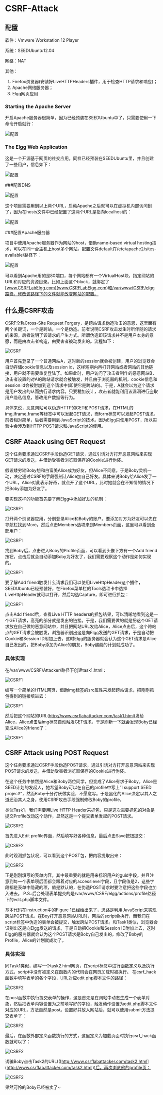 # CSRF-Attack

## 配置

软件：Vmware Workstation 12 Player

系统：SEEDUbuntu12.04

网络：NAT

其他：

1. Firefox浏览器(安装好LiveHTTPHeaders插件，用于检查HTTP请求和响应)；
2. Apache网络服务器；
3. Elgg网页应用

### Starting the Apache Server

开启Apache服务器很简单，因为已经预装在SEEDUbuntu中了，只需要使用一下命令开启就行：

![配置](https://raw.githubusercontent.com/familyld/CSRF-Attack/master/graph/image2.png)

### The Elgg Web Application

这是一个开源基于网页的社交应用，同样已经预装在SEEDUbuntu里，并且创建了一些用户，信息如下：

![配置](https://raw.githubusercontent.com/familyld/CSRF-Attack/master/graph/image3.png)

###配置DNS

![配置](https://raw.githubusercontent.com/familyld/CSRF-Attack/master/graph/image4.png)

这个项目需要用到以上两个URL，启动Apache之后就可以在虚拟机内部访问到了，因为在hosts文件中已经配置了这两个URL是指向localhost的：

![配置](https://raw.githubusercontent.com/familyld/CSRF-Attack/master/graph/image5.png)

###配置Apache服务器

项目中使用Apache服务器作为网站的host，借助name-based virtual hosting技术，可以在同一台主机上host多个网站。配置文件default在/etc/apache2/sites-available/路径下：

![配置](https://raw.githubusercontent.com/familyld/CSRF-Attack/master/graph/image6.png)

可以看到Apache用的是80端口，每个网站都有一个VirtualHost块，指定网站的URL和对应的资源目录。比如上面这个block，就绑定了[www.CSRFLabElgg.com](www.CSRFLabElgg.com)和/var/www/CSRF/elgg路径，修改该路径下的文件就能改变网站的配置。

## 什么是CSRF攻击

CSRF全称Cross-Site Request Forgery，是跨站请求伪造攻击的意思，这里面有两个关键词，一个是跨站，一个是伪造。前者说明CSRF攻击发生时所伴随的请求的来源，后者说明了该请求的产生方式。所谓伪造即该请求并不是用户本身的意愿，而是由攻击者构造，由受害者被动发出的。流程如下：

![CSRF](https://raw.githubusercontent.com/familyld/CSRF-Attack/master/graph/image7.png)

用户首先登录了一个普通网站A，这时新的session就会被创建，用户的浏览器会自动存储cookie信息以及session id，这样短期内再打开网站或者网站的其他链接，用户就不需要重复登陆了。如果此时，用户访问了攻击者制作的恶意网站B，攻击者设置的对A的跨站请求就会被触发，并且由于浏览器的机制，cookie信息和session id会被附加到这个请求中(即使它是跨站的)。于是，A就会以为这个请求是用户发出的从而执行请求内容。只要稍加设计，攻击者就能利用该漏洞进行盗取用户隐私信息，篡改用户数据等行为。

具体来说，恶意网站可以伪造HTTP的GET和POST请求，在HTML的img,iframe,frame等标签中可以发起GET请求，而form标签可以发起POST请求。前者相对简单，后者需要用到JavaScript的技术。因为Elgg只使用POST，所以实验中会涉及到HTTP POST请求和JavaScript的使用。

## CSRF Ataack using GET Request

这个任务要求通过CSRF手段伪造GET请求，通过引诱对方打开恶意网站来实现GET请求的发送，并借助受害者浏览器保存的Cookie进行伪装。

假设矮穷矬Boby想和白富美Alice成为好友，但Alice不同意，于是Boby灵机一动，决定通过CSRF的手段强制让Alice加自己好友。具体来说Boby给Alice发了一个URL，Alice对此表示好奇，就点开了这个URL，此时她就会在不知情的情况下把Boby添加为好友了。

要实现这样的功能首先要了解Elgg中添加好友的机制：

![CSRF1](https://raw.githubusercontent.com/familyld/CSRF-Attack/master/graph/image8.png)

打开两个浏览器应用，分别登录Alice和Boby的账户。要添加对方为好友可以先在导航栏找到More，然后点击Members选项来到Members页面，这里可以看到全部用户：

![CSRF1](https://raw.githubusercontent.com/familyld/CSRF-Attack/master/graph/image9.png)

找到Boby后，点击进入Boby的Profile页面，可以看到头像下方有一个Add friend按钮，点击后就会自动添加Boby为好友了，我们需要观察这个动作是如何实现的。

![CSRF1](https://raw.githubusercontent.com/familyld/CSRF-Attack/master/graph/image10.png)

要了解Add friend触发什么请求我们可以使用LiveHttpHeader这个插件，SEEDUbuntu已经预装好，在Firefox菜单栏的Tools选项卡中选择LiveHttpHeader就可以打开，然后勾选Capture，即可进行抓包：

![CSRF1](https://raw.githubusercontent.com/familyld/CSRF-Attack/master/graph/image11.png)

点击Add friend后，查看Live HTTP headers的抓包结果，可以清晰地看到这是一个GET请求，高亮的部分就是发出的链接。于是，我们需要做的就是把这个GET请求放在自己做的恶意网站中，并且把网站URL发给Alice，Alice点击后，这个跨站点的GET请求会被触发，浏览器识别出这是向Elgg发送的GET请求，于是自动把Cookie和Session ID附加上去，这时Elgg的服务器就会认为这个GET请求是Alice自己发出的，把Boby添加为Alice的朋友，Boby龌龊的计划就成功了。

### 具体实现

在/var/www/CSRF/Attacker/路径下创建task1.html：

![CSRF1](https://raw.githubusercontent.com/familyld/CSRF-Attack/master/graph/image12.png)

编写一个简单的HTML网页，借助img标签的src属性来发起跨站请求，把刚刚抓包得到的链接填进去：

![CSRF1](https://raw.githubusercontent.com/familyld/CSRF-Attack/master/graph/image13.png)

然后把这个网站的URL(http://www.csrflabattacker.com/task1.html)发给Alice，Alice点击后img标签自动触发GET请求，于是刷新一下就会发现Boby已经变成Alice的friend了：

![CSRF1](https://raw.githubusercontent.com/familyld/CSRF-Attack/master/graph/image14.png)

## CSRF Attack using POST Request

这个任务要求通过CSRF手段伪造POST请求，通过引诱对方打开恶意网站来实现POST请求的发送，并借助受害者浏览器保存的Cookie进行伪装。

在这个任务中依然是Alice和Boby两位同学，但变成了Alice有求于Boby。Alice是SEED计划的发起人，她希望Boby可以在自己的profile中写上”I support SEED project!”，然而Boby十分讨厌做实验，不愿意写。于是黑化的Alice决定以其人之道还治其人之身，使用CSRF攻击手段强制修改Boby的profile。

类似Task1，我们需要用Live HTTP Header来抓包，只是这次需要抓包的对象是提交Profile改动这个动作，显然这是一个提交表单发起的POST请求。

![CSRF2](https://raw.githubusercontent.com/familyld/CSRF-Attack/master/graph/image15.png)

首先进入Edit profile界面，然后填写好各种信息，最后点击Save按钮提交：

![CSRF2](https://raw.githubusercontent.com/familyld/CSRF-Attack/master/graph/image16.png)

此时观测抓包状况，可以看到这个POST包，把内容提取出来：

![CSRF2](https://raw.githubusercontent.com/familyld/CSRF-Attack/master/graph/image17.png)

正是刚刚填写的表单内容，其中最重要的就是用来标识用户的guid字段。并且注意到每一个表单项后面都会跟着对应的accesslevel字段，且字段值是2，这些字段都是表单中隐藏的项，值是默认的，在伪造POST请求时要注意把这些字段也加入进去。
P.S.:后台处理表单提交的是/var/www/CSRF/elgg/actions/profile路径下的edit.php脚本文件。

基本代码在instruction中的Figure 1已经给出来了，思路是利用JavaScript来实现跨站POST请求。在Boy打开恶意网站URL时，网站的script会执行，而我们在script标签中伪造的表单会被提交，触发跨站POST请求。和Task1类似，浏览器会识别出这是向Elgg发送的请求，于是自动把Cookie和Session ID附加上去，这时Elgg的服务器就会认为这个POST请求是Boby自己发出的，修改了Boby的Profile，Alice的计划就成功了。

### 具体实现

同Task1类似，编写一个task2.html网页，在script标签中进行函数定义以及执行方式，script中没有被定义在函数内的代码会在网页加载时被执行。
在csrf_hack函数中填写表单的各个字段，URL对应edit.php脚本文件的路径：

![CSRF2](https://raw.githubusercontent.com/familyld/CSRF-Attack/master/graph/image18.png)

在post函数中执行提交表单的操作，这是首先是在网站中动态生成一个表单对象，然后把表单内容设置为之前填写好的字段，触发动作设置为edit.php脚本文件对应的URL，方法自然是post。设置好并放入网站后，就可以使用submit方法提交表单了：

![CSRF2](https://raw.githubusercontent.com/familyld/CSRF-Attack/master/graph/image19.png)

最后，在函数外部定义函数执行的方式，这里定义为加载页面时执行csrf_hack函数就可以了：

![CSRF2](https://raw.githubusercontent.com/familyld/CSRF-Attack/master/graph/image20.png)

诱骗Boby点击Task2的URL(([http://www.csrflabattacker.com/task2.html](http://www.csrflabattacker.com/task2.html))后，再次浏览他的profile页：

![CSRF2](https://raw.githubusercontent.com/familyld/CSRF-Attack/master/graph/image21.png)

果然可怜的Boby已经被卖了~
